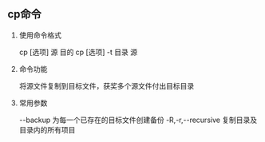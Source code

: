 ## cp命令
1. 使用命令格式

   cp [选项] 源 目的
   cp [选项] -t 目录 源

2. 命令功能

   将源文件复制到目标文件，获奖多个源文件付出目标目录

3. 常用参数
   
   --backup 为每一个已存在的目标文件创建备份
   -R,-r,--recursive 复制目录及目录内的所有项目


